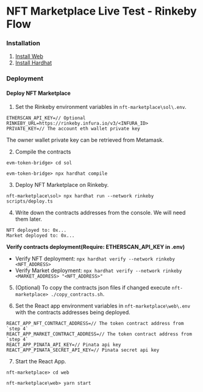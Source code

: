 # NFT Marketplace Live Test - Rinkeby Flow

### Installation

1. [Install Web](web/README.md#Installation)
2. [Install Hardhat](sol/README.md#Installation)

### Deployment

#### Deploy NFT Marketplace
1. Set the Rinkeby environment variables in `nft-marketplace\sol\.env`.
            
```Example
ETHERSCAN_API_KEY=// Optional
RINKEBY_URL=https://rinkeby.infura.io/v3/<INFURA_ID>
PRIVATE_KEY=// The account eth wallet private key
```

The owner wallet private key can be retrieved from Metamask.

2. Compile the contracts

`evm-token-bridge> cd sol`
   
`evm-token-bridge> npx hardhat compile`

3. Deploy NFT Marketplace on Rinkeby.
            
`nft-marketplace\sol> npx hardhat run --network rinkeby scripts/deploy.ts`

4. Write down the contracts addresses from the console. We will need them later.
```
NFT deployed to: 0x...
Market deployed to: 0x...
```

**Verify contracts deployment(Require: ETHERSCAN_API_KEY in .env)**
- Verify NFT deployment:  `npx hardhat verify --network rinkeby <NFT_ADDRESS>`
- Verify Market deployment: `npx hardhat verify --network rinkeby <MARKET_ADDRESS> "<NFT_ADDRESS>"`

5. (Optional) To copy the contracts json files if changed execute `nft-marketplace> ./copy_contracts.sh`.

6. Set the React app environment variables in `nft-marketplace\web\.env` with the contracts addresses being deployed.
            
```Example
REACT_APP_NFT_CONTRACT_ADDRESS=// The token contract address from `step 4`
REACT_APP_MARKET_CONTRACT_ADDRESS=// The token contract address from `step 4`
REACT_APP_PINATA_API_KEY=// Pinata api key
REACT_APP_PINATA_SECRET_API_KEY=// Pinata secret api key
```

7. Start the React App.
            
`nft-marketplace> cd web`

`nft-marketplace\web> yarn start`